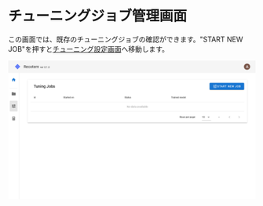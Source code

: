 # チューニングジョブ管理画面

この画面では、既存のチューニングジョブの確認ができます。"START NEW JOB"を押すと[チューニング設定画面](../start-tuning)へ移動します。

![tuning-job-list](./empty-tuning-job-list.png)
